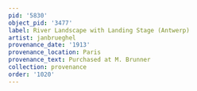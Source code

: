 ```yaml
---
pid: '5830'
object_pid: '3477'
label: River Landscape with Landing Stage (Antwerp)
artist: janbrueghel
provenance_date: '1913'
provenance_location: Paris
provenance_text: Purchased at M. Brunner
collection: provenance
order: '1020'
---
```

